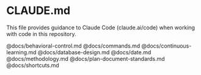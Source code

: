 # CLAUDE.md

This file provides guidance to Claude Code (claude.ai/code) when working with code in this repository.

@docs/behavioral-control.md
@docs/commands.md
@docs/continuous-learning.md
@docs/database-design.md
@docs/date.md
@docs/methodology.md
@docs/plan-document-standards.md
@docs/shortcuts.md